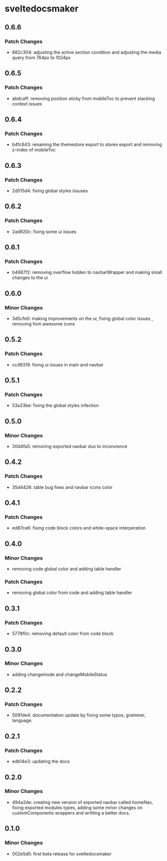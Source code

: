 # sveltedocsmaker

## 0.6.6

### Patch Changes

- 882c304: adjusting the active section condition and adjusting the media query from 764px to 1024px

## 0.6.5

### Patch Changes

- abdcaff: removing position sticky from mobileToc to prevent stacking context issues

## 0.6.4

### Patch Changes

- b4fc643: renaming the themestore export to stores export and removing z-index of mobileToc

## 0.6.3

### Patch Changes

- 2d515d4: fixing global styles issuses

## 0.6.2

### Patch Changes

- 2ad920c: fixing some ui issues

## 0.6.1

### Patch Changes

- b4687f2: removing overflow hidden to navbarWrapper and making small changes to the ui

## 0.6.0

### Minor Changes

- 3d5cfe0: making improvements on the ui, fixing global color issues , removing font-awesome icons

## 0.5.2

### Patch Changes

- ccd9319: fixing ui issues in main and navbar

## 0.5.1

### Patch Changes

- 53a33be: fixing the global styles infection

## 0.5.0

### Minor Changes

- 30d4fa5: removing exported navbar duo to inconvience

## 0.4.2

### Patch Changes

- 35d4426: table bug fixes and navbar icons color

## 0.4.1

### Patch Changes

- ed87ce6: fixing code block colors and white-space interperation

## 0.4.0

### Minor Changes

- removing code global color and adding table handler

### Patch Changes

- removing global color from code and adding table handler

## 0.3.1

### Patch Changes

- 5778f0c: removing default color from code block

## 0.3.0

### Minor Changes

- adding changemode and changeMobileStatus

## 0.2.2

### Patch Changes

- 5091de4: documentation update by fixing some typos, grammer, language.

## 0.2.1

### Patch Changes

- edb14e3: updating the docs

## 0.2.0

### Minor Changes

- 494a2de: creating new version of exported navbar called homeNav, fixing exported modules types, adding some minor changes on customComponents wrappers and writting a better docs.

## 0.1.0

### Minor Changes

- 002e5d5: first beta release for sveltedocsmaker

